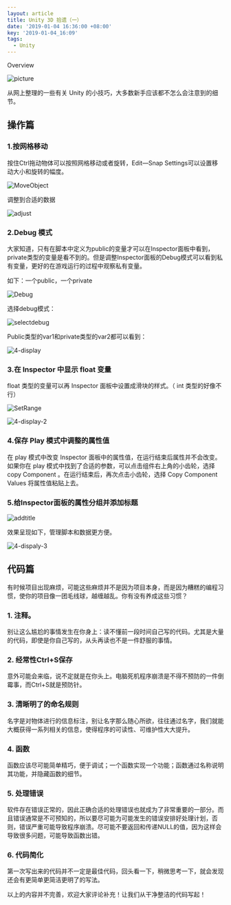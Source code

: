 ```yaml
---
layout: article
title: Unity 3D 拾遗（一）
date: '2019-01-04 16:36:00 +08:00'
key: '2019-01-04_16:09'
tags:
  - Unity
---
```


Overview

![picture](/images/2018/09/post-hi-DinoTossing.jpg)

从网上整理的一些有关 Unity 的小技巧，大多数新手应该都不怎么会注意到的细节。

<!--more-->

## 操作篇

### 1.按网格移动

按住Ctrl拖动物体可以按照网格移动或者旋转，Edit—Snap Settings可以设置移动大小和旋转的幅度。

![MoveObject](/images/2019/01/ctrlMove.png)

调整到合适的数据

![adjust](/images/2019/01/adjust.png)

### 2.Debug 模式

大家知道，只有在脚本中定义为public的变量才可以在Inspector面板中看到，private类型的变量是看不到的。但是调整Inspector面板的Debug模式可以看到私有变量，更好的在游戏运行的过程中观察私有变量。

如下：一个public，一个private

![Debug](/images/2019/01/debug.png)

选择debug模式：

![selectdebug](/images/2019/01/selectdebug.png)

Public类型的var1和private类型的var2都可以看到：

![4-display](/images/2019/01/4-display.png)

### 3.在 Inspector 中显示 float 变量

float 类型的变量可以再 Inspector 面板中设置成滑块的样式。（ int 类型的好像不行）

![SetRange](/images/2019/01/setrange.png)

![4-display-2](/images/2019/01/4-display-2.png)

### 4.保存 Play 模式中调整的属性值

在 play 模式中改变 Inspector 面板中的属性值，在运行结束后属性并不会改变。如果你在 play 模式中找到了合适的参数，可以点击组件右上角的小齿轮，选择 copy Component 。在运行结束后，再次点击小齿轮，选择 Copy Component Values 将属性值粘贴上去。

### 5.给Inspector面板的属性分组并添加标题

![addtitle](/images/2019/01/addtitle.png)

效果呈现如下，管理脚本和数据更方便。

![4-dispaly-3](/images/2019/01/4-dispaly-3.png)

## 代码篇

有时候项目出现麻烦，可能这些麻烦并不是因为项目本身，而是因为糟糕的编程习惯，使你的项目像一团毛线球，越缠越乱。你有没有养成这些习惯？

### 1. 注释。

别让这么尴尬的事情发生在你身上：读不懂前一段时间自己写的代码。尤其是大量的代码，即使是你自己写的，从头再读也不是一件舒服的事情。

### 2. 经常性Ctrl+S保存

意外可能会来临，说不定就是在你头上。电脑死机程序崩溃是不得不预防的一件倒霉事，而Ctrl+S就是预防针。

### 3. 清晰明了的命名规则

名字是对物体进行的信息标注，别让名字那么随心所欲，往往通过名字，我们就能大概获得一系列相关的信息，使得程序的可读性、可维护性大大提升。

### 4. 函数

函数应该尽可能简单精巧，便于调试；一个函数实现一个功能；函数通过名称说明其功能，并隐藏函数的细节。

### 5. 处理错误

软件存在错误正常的，因此正确合适的处理错误也就成为了非常重要的一部分。而且错误通常是不可预知的，所以要尽可能为可能发生的错误安排好处理计划，否则，错误严重可能导致程序崩溃。尽可能不要返回和传递NULL的值，因为这样会导致很多问题，可能导致函数出错。

### 6. 代码简化

第一次写出来的代码并不一定是最佳代码，回头看一下，稍微思考一下，就会发现还会有更简单更简洁更明了的写法。

以上的内容并不完善，欢迎大家评论补充！让我们从干净整洁的代码写起！
